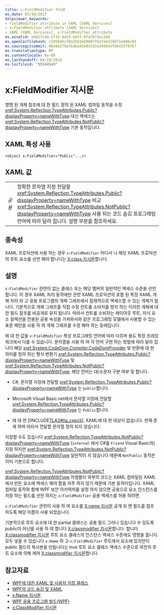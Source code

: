 ```yaml
---
title: x:FieldModifier 지시문
ms.date: 03/30/2017
helpviewer_keywords:
- FieldModifier attribute in XAML [XAML Services]
- x:FieldModifier attribute [XAML Services]
- XAML [XAML Services], x:FieldModifier attribute
ms.assetid: ed427cd4-2f35-4d24-bd2f-0fa7b71ec248
ms.openlocfilehash: c20564bcf8a25b1b59887fbefe6419671e0d6c03
ms.sourcegitcommit: 0be8a279af6d8a43e03141e349d3efd5d35f8767
ms.translationtype: MT
ms.contentlocale: ko-KR
ms.lasthandoff: 04/18/2019
ms.locfileid: "59144549"
---
```

# <a name="xfieldmodifier-directive"></a>x:FieldModifier 지시문
명명 된 개체 참조에 대 한 필드 정의 된 XAML 컴파일 동작을 수정 <xref:System.Reflection.TypeAttributes.Public?displayProperty=nameWithType> 대신 액세스는 <xref:System.Reflection.TypeAttributes.NotPublic?displayProperty=nameWithType> 기본 동작입니다.  
  
## <a name="xaml-attribute-usage"></a>XAML 특성 사용  
  
```xaml  
<object x:FieldModifier="Public".../>  
```  
  
## <a name="xaml-values"></a>XAML 값  
  
|||  
|-|-|  
|*공용*|정확한 문자열 지정 전달할 <xref:System.Reflection.TypeAttributes.Public?displayProperty=nameWithType> 비교 <xref:System.Reflection.TypeAttributes.NotPublic?displayProperty=nameWithType> 사용 되는 코드 숨김 프로그래밍 언어에 따라 달라 집니다. 설명 부분을 참조하세요.|  
  
## <a name="dependencies"></a>종속성  
 XAML 프로덕션에 사용 하는 경우 `x:FieldModifier` 어디서 나 해당 XAML 프로덕션의 루트 요소를 선언 해야 합니다는 [X:class 지시문](x-class-directive.md)합니다.  
  
## <a name="remarks"></a>설명  
 `x:FieldModifier` 관련이 없는 클래스 또는 해당 멤버의 일반적인 액세스 수준을 선언 합니다. 이 경우 XAML 처리 동작에만 관련 XAML 프로덕션의 포함 된 특정 XAML 개체 처리 되 고 응용 프로그램의 개체 그래프에서 잠재적으로 액세스할 수 있는 개체가 됩니다. 기본적으로 개체 그래프를 직접 수정 컨트롤 소비자를 방지 하는 이러한 개체에 대 한 필드 참조를 비공개로 유지 됩니다. 따라서 컨트롤 소비자는 레이아웃 루트, 자식 요소 컬렉션을 전용된 공용 속성을 가져와서와 같은 프로그래밍 모델에서 사용할 수 있는 표준 패턴을 사용 하 여 개체 그래프를 수정 해야 하는 등에입니다.  
  
 에 대 한 값을 `x:FieldModifier` 특성 프로그래밍 언어에 따라 다르며 용도 특정 프레임 워크에서 다를 수 있습니다. 문자열을 사용 하 여 각 언어 구현 하는 방법에 따라 달라 집니다 해당 <xref:System.CodeDom.Compiler.CodeDomProvider> 및 반환에 대 한 의미를 정의 하는 형식 변환기 <xref:System.Reflection.TypeAttributes.Public?displayProperty=nameWithType> 및 <xref:System.Reflection.TypeAttributes.NotPublic?displayProperty=nameWithType>, 해당 언어는 대/소문자 구분 여부 및 합니다.  
  
-   C#, 문자열 지정에 전달할 <xref:System.Reflection.TypeAttributes.Public?displayProperty=nameWithType> 는 `public`합니다.  
  
-   Microsoft Visual Basic.net에서 문자열 지정에 전달할 <xref:System.Reflection.TypeAttributes.Public?displayProperty=nameWithType> 는 `Public`합니다.  
  
-   에 대 한 [!INCLUDE[TLA2#tla_cppcli](../../../includes/tla2sharptla-cppcli-md.md)], XAML에 대 한 대상이 없습니다. 현재 존재 하며 따라서 전달할 문자열 정의 되지 않습니다.  
  
 지정할 수도 있습니다 <xref:System.Reflection.TypeAttributes.NotPublic?displayProperty=nameWithType> (`internal` 에서 C#를 `Friend` Visual Basic의) 지정 하지만 <xref:System.Reflection.TypeAttributes.NotPublic?displayProperty=nameWithType> 일반적이 지 않습니다 때문에 `NotPublic` 동작은 이미 기본으로 합니다.  
  
 <xref:System.Reflection.TypeAttributes.NotPublic?displayProperty=nameWithType> 어셈블리 외부의 코드는 XAML 컴파일된 XAML에서 만든 요소에 액세스 해야 함을 자주 하지 않기 때문에 기본 동작이입니다. XAML 컴파일 동작와 함께 WPF 보안 아키텍처를 설정 하지 않으면 공용으로 요소 인스턴스를 저장 하는 필드를 선언 하지는 `x:FieldModifier` 공용 액세스를 허용 하려면.  
  
 `x:FieldModifier` 관련이 사용 하 여 요소를 [X:name 지시문](x-name-directive.md) 공개 되 면 필드를 참조 하도록 해당 이름이 사용 되었습니다.  
  
 기본적으로 루트 요소에 대 한 partial 클래스는 공용 필드 그러나 있습니다 수 있도록 public이 아닌를 사용 하 여 합니다 [X:classmodifier 지시문](x-classmodifier-directive.md)합니다. 합니다 [X:classmodifier 지시문](x-classmodifier-directive.md) 루트 요소 클래스의 인스턴스 액세스 수준에도 영향을 줍니다. 모두 넣을 수 있습니다 `x:Name` 하 고 `x:FieldModifier` 루트에서 요소에 있지만이 public 필드의 복사본을 만듭니다는 true 루트 요소 클래스 액세스 수준으로 여전히 루트 요소에 의해 제어 [X:classmodifier 지시문](x-classmodifier-directive.md)합니다.  
  
## <a name="see-also"></a>참고자료

- [WPF에 대한 XAML 및 사용자 지정 클래스](../wpf/advanced/xaml-and-custom-classes-for-wpf.md)
- [WPF의 코드 숨김 및 XAML](../wpf/advanced/code-behind-and-xaml-in-wpf.md)
- [x:Name 지시문](x-name-directive.md)
- [WPF 응용 프로그램 빌드(WPF)](../wpf/app-development/building-a-wpf-application-wpf.md)
- [x:ClassModifier 지시문](x-classmodifier-directive.md)
